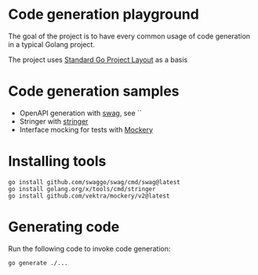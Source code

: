 # Code generation playground
The goal of the project is to have every common usage of code generation in a typical Golang project.

The project uses [Standard Go Project Layout](https://github.com/golang-standards/project-layout) as a basis

# Code generation samples

* OpenAPI generation with [swag](https://github.com/swaggo/swag), see ``
* Stringer with [stringer](https://pkg.go.dev/golang.org/x/tools@v0.1.12/cmd/stringer)
* Interface mocking for tests with [Mockery](https://github.com/vektra/mockery)

# Installing tools

```shell
go install github.com/swaggo/swag/cmd/swag@latest
go install golang.org/x/tools/cmd/stringer
go install github.com/vektra/mockery/v2@latest
```

# Generating code

Run the following code to invoke code generation:
```shell
go generate ./...
```
